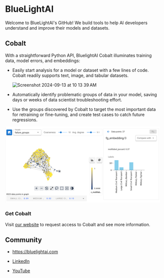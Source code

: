 # BlueLightAI

Welcome to BlueLightAI's GitHub! We build tools to help AI developers
understand and improve their models and datasets. 

## Cobalt

With a straightforward Python API, BluelightAI Cobalt illuminates training data, model errors, and embeddings:

- Easily start analysis for a model or dataset with a few lines of code. Cobalt readily
  supports text, image, and tabular datasets.
  
  <img width="486" alt="Screenshot 2024-09-13 at 10 13 39 AM" src="https://github.com/user-attachments/assets/06813519-ddab-4ad9-8e3f-efd29da0410a">

- Automatically identify problematic groups of data in your model, saving days
  or weeks of data scientist troubleshooting effort.
- Use the groups discovered by Cobalt to target the most important data for
  retraining or fine-tuning, and create test cases to catch future regressions.
  
![Cobalt UI](cobalt_ui.png)

### Get Cobalt

Visit [our website](https://bluelightai.com/download-1) to request access to Cobalt and see more information.

## Community

- <https://bluelightai.com>

- [LinkedIn](https://www.linkedin.com/company/bluelightai/)

- [YouTube](https://www.youtube.com/@bluelightai-il6mc)
